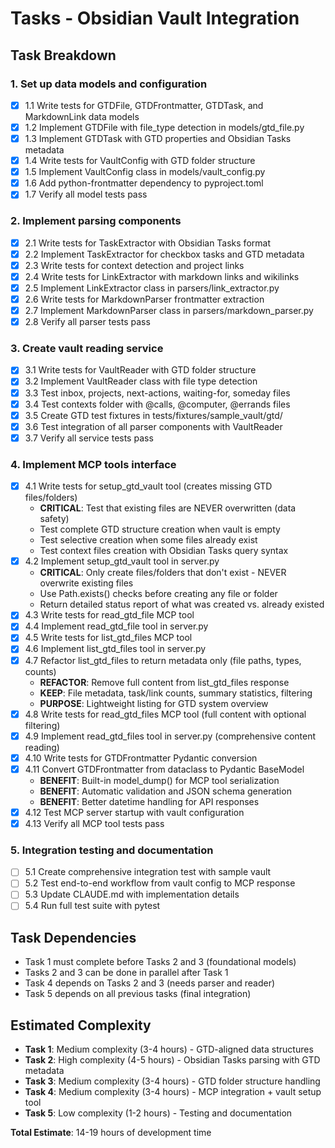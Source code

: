 # Tasks - Obsidian Vault Integration

## Task Breakdown

### 1. Set up data models and configuration
- [x] 1.1 Write tests for GTDFile, GTDFrontmatter, GTDTask, and MarkdownLink data models
- [x] 1.2 Implement GTDFile with file_type detection in models/gtd_file.py
- [x] 1.3 Implement GTDTask with GTD properties and Obsidian Tasks metadata
- [x] 1.4 Write tests for VaultConfig with GTD folder structure
- [x] 1.5 Implement VaultConfig class in models/vault_config.py
- [x] 1.6 Add python-frontmatter dependency to pyproject.toml
- [x] 1.7 Verify all model tests pass

### 2. Implement parsing components
- [x] 2.1 Write tests for TaskExtractor with Obsidian Tasks format
- [x] 2.2 Implement TaskExtractor for checkbox tasks and GTD metadata
- [x] 2.3 Write tests for context detection and project links
- [x] 2.4 Write tests for LinkExtractor with markdown links and wikilinks
- [x] 2.5 Implement LinkExtractor class in parsers/link_extractor.py
- [x] 2.6 Write tests for MarkdownParser frontmatter extraction
- [x] 2.7 Implement MarkdownParser class in parsers/markdown_parser.py
- [x] 2.8 Verify all parser tests pass

### 3. Create vault reading service
- [x] 3.1 Write tests for VaultReader with GTD folder structure
- [x] 3.2 Implement VaultReader class with file type detection
- [x] 3.3 Test inbox, projects, next-actions, waiting-for, someday files
- [x] 3.4 Test contexts folder with @calls, @computer, @errands files
- [x] 3.5 Create GTD test fixtures in tests/fixtures/sample_vault/gtd/
- [x] 3.6 Test integration of all parser components with VaultReader
- [x] 3.7 Verify all service tests pass

### 4. Implement MCP tools interface
- [x] 4.1 Write tests for setup_gtd_vault tool (creates missing GTD files/folders)
  - **CRITICAL**: Test that existing files are NEVER overwritten (data safety)
  - Test complete GTD structure creation when vault is empty
  - Test selective creation when some files already exist
  - Test context files creation with Obsidian Tasks query syntax
- [x] 4.2 Implement setup_gtd_vault tool in server.py
  - **CRITICAL**: Only create files/folders that don't exist - NEVER overwrite existing files
  - Use Path.exists() checks before creating any file or folder
  - Return detailed status report of what was created vs. already existed
- [x] 4.3 Write tests for read_gtd_file MCP tool
- [x] 4.4 Implement read_gtd_file tool in server.py
- [x] 4.5 Write tests for list_gtd_files MCP tool
- [x] 4.6 Implement list_gtd_files tool in server.py
- [x] 4.7 Refactor list_gtd_files to return metadata only (file paths, types, counts)
  - **REFACTOR**: Remove full content from list_gtd_files response
  - **KEEP**: File metadata, task/link counts, summary statistics, filtering
  - **PURPOSE**: Lightweight listing for GTD system overview
- [x] 4.8 Write tests for read_gtd_files MCP tool (full content with optional filtering)
- [x] 4.9 Implement read_gtd_files tool in server.py (comprehensive content reading)
- [x] 4.10 Write tests for GTDFrontmatter Pydantic conversion
- [x] 4.11 Convert GTDFrontmatter from dataclass to Pydantic BaseModel
  - **BENEFIT**: Built-in model_dump() for MCP tool serialization
  - **BENEFIT**: Automatic validation and JSON schema generation
  - **BENEFIT**: Better datetime handling for API responses
- [x] 4.12 Test MCP server startup with vault configuration
- [x] 4.13 Verify all MCP tool tests pass

### 5. Integration testing and documentation
- [ ] 5.1 Create comprehensive integration test with sample vault
- [ ] 5.2 Test end-to-end workflow from vault config to MCP response
- [ ] 5.3 Update CLAUDE.md with implementation details
- [ ] 5.4 Run full test suite with pytest

## Task Dependencies

- Task 1 must complete before Tasks 2 and 3 (foundational models)
- Tasks 2 and 3 can be done in parallel after Task 1
- Task 4 depends on Tasks 2 and 3 (needs parser and reader)
- Task 5 depends on all previous tasks (final integration)

## Estimated Complexity

- **Task 1**: Medium complexity (3-4 hours) - GTD-aligned data structures
- **Task 2**: High complexity (4-5 hours) - Obsidian Tasks parsing with GTD metadata
- **Task 3**: Medium complexity (3-4 hours) - GTD folder structure handling
- **Task 4**: Medium complexity (3-4 hours) - MCP integration + vault setup tool
- **Task 5**: Low complexity (1-2 hours) - Testing and documentation

**Total Estimate**: 14-19 hours of development time

